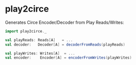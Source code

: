 # play2circe
Generates Circe Encoder/Decoder from Play Reads/Writes:
```scala
import play2circe._

val playReads: Reads[A]   = ...
val decoder:   Decoder[A] = decoderFromReads(playReads)

val playWrites: Writes[A]  = ...
val encoder:    Encoder[A] = encoderFromWrites(playWrites)
```
